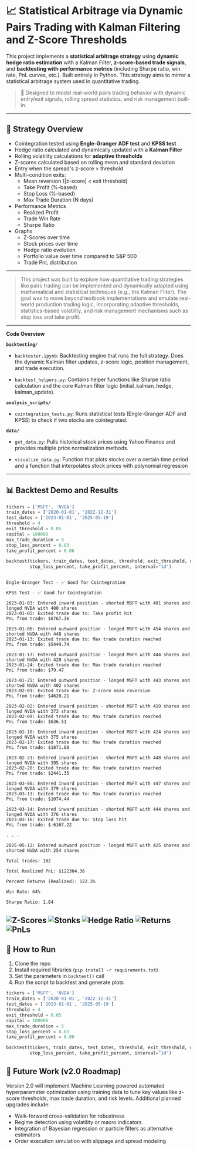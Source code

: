 # 📈 Statistical Arbitrage via Dynamic Pairs Trading with Kalman Filtering and Z-Score Thresholds

This project implements a **statistical arbitrage strategy** using **dynamic hedge ratio estimation** with a Kalman Filter, **z-score-based trade signals**, and **backtesting with performance metrics** (including Sharpe ratio, win rate, PnL curves, etc.). Built entirely in Python. This strategy aims to mirror a statistical arbitrage system used in quantitative trading.

> 🚀 Designed to model real-world pairs trading behavior with dynamic entry/exit signals, rolling spread statistics, and risk management built-in.

---

## 📗 Strategy Overview

- Cointegration tested using **Engle-Granger ADF test** and **KPSS test**  
- Hedge ratio calculated and dynamically updated with a **Kalman Filter**
- Rolling volatility calculations for **adaptive thresholds**
- Z-scores calculated based on rolling mean and standard deviation 
- Entry when the spread's z-score > threshold
- Multi-condition exits:
   - Mean reversion (|z-score| < exit threshold)
   - Take Profit (%-based)
   - Stop Loss (%-based)
   - Max Trade Duration (N days) 
- Performance Metrics
  - Realized Profit
  - Trade Win Rate
  - Sharpe Ratio
- Graphs
  - Z-Scores over time
  - Stock prices over time
  - Hedge ratio evolution
  - Portfolio value over time compared to S&P 500
  - Trade PnL distribution

---
> This project was built to explore how quantitative trading strategies like pairs trading can be implemented and dynamically adapted using mathematical and statistical techniques (e.g., the Kalman Filter). The goal was to move beyond textbook implementations and emulate real-world production trading logic, incorporating adaptive thresholds, statistics-based volatility, and risk management mechanisms such as stop loss and take profit.
---

**Code Overview**

**`backtesting/`**
- `backtester.ipynb`: Backtesting engine that runs the full strategy. Does the dynamic Kalman filter updates, z-score logic, position management, and trade execution.

- `backtest_helpers.py`: Contains helper functions like Sharpe ratio calculation and the core Kalman filter logic (initial_kalman_hedge, kalman_update).

**`analysis_scripts/`**
- `cointegration_tests.py`: Runs statistical tests (Engle-Granger ADF and KPSS) to check if two stocks are cointegrated.

**`data/`**
- `get_data.py`: Pulls historical stock prices using Yahoo Finance and provides multiple price normalization methods.

- `visualize_data.py`: Function that plots stocks over a certain time period and a function that interpolates stock prices with polynomial regression 
---

## 📊 Backtest Demo and Results

```python
tickers = ['MSFT', 'NVDA']
train_dates = ['2020-01-01', '2022-12-31']
test_dates = ['2023-01-01', '2025-05-19']
threshold = 4
exit_threshold = 0.05
capital = 100000
max_trade_duration = 5
stop_loss_percent = 0.03
take_profit_percent = 0.06

backtest(tickers, train_dates, test_dates, threshold, exit_threshold, capital, max_trade_duration, \
         stop_loss_percent, take_profit_percent, interval="1d")

```


```

Engle-Granger Test - ✅ Good for Cointegration

KPSS Test - ✅ Good for Cointegration

2023-01-03: Entered inward position - shorted MSFT with 401 shares and longed NVDA with 400 shares
2023-01-05: Exited trade due to: Take profit hit
PnL from trade: $6767.36

2023-01-06: Entered outward position - longed MSFT with 454 shares and shorted NVDA with 448 shares
2023-01-13: Exited trade due to: Max trade duration reached
PnL from trade: $5449.74

2023-01-17: Entered outward position - longed MSFT with 444 shares and shorted NVDA with 420 shares
2023-01-24: Exited trade due to: Max trade duration reached
PnL from trade: $79.47

2023-01-25: Entered outward position - longed MSFT with 443 shares and shorted NVDA with 402 shares
2023-02-01: Exited trade due to: Z-score mean reversion
PnL from trade: $4620.21

2023-02-02: Entered inward position - shorted MSFT with 419 shares and longed NVDA with 373 shares
2023-02-09: Exited trade due to: Max trade duration reached
PnL from trade: $636.51

2023-02-10: Entered inward position - shorted MSFT with 424 shares and longed NVDA with 375 shares
2023-02-17: Exited trade due to: Max trade duration reached
PnL from trade: $1871.88

2023-02-21: Entered inward position - shorted MSFT with 448 shares and longed NVDA with 395 shares
2023-02-28: Exited trade due to: Max trade duration reached
PnL from trade: $2441.35

2023-03-06: Entered inward position - shorted MSFT with 447 shares and longed NVDA with 379 shares
2023-03-13: Exited trade due to: Max trade duration reached
PnL from trade: $1074.44

2023-03-14: Entered inward position - shorted MSFT with 444 shares and longed NVDA with 376 shares
2023-03-16: Exited trade due to: Stop loss hit
PnL from trade: $-6167.22

. . . 

2025-05-12: Entered outward position - longed MSFT with 425 shares and shorted NVDA with 254 shares

Total trades: 102

Total Realized PnL: $122304.36

Percent Returns (Realized): 122.3%

Win Rate: 64%

Sharpe Ratio: 1.84

```

![Z-Scores](plots/z-scores.png)
![Stonks](plots/stocks.png)
![Hedge Ratio](plots/hedge_ratios.png)
![Returns](plots/returns.png)
![PnLs](plots/pnls.png)
---

## 🧪 How to Run

1. Clone the repo  
2. Install required libraries (`pip install -r requirements.txt`)  
3. Set the parameters in `backtest()` call  
4. Run the script to backtest and generate plots

```python
tickers = ['MSFT', 'NVDA']
train_dates = ['2020-01-01', '2022-12-31']
test_dates = ['2023-01-01', '2025-05-19']
threshold = 4
exit_threshold = 0.05
capital = 100000
max_trade_duration = 5
stop_loss_percent = 0.03
take_profit_percent = 0.06

backtest(tickers, train_dates, test_dates, threshold, exit_threshold, capital, max_trade_duration, \
         stop_loss_percent, take_profit_percent, interval="1d")
```

## 🚧 Future Work (v2.0 Roadmap)

Version 2.0 will implement Machine Learning powered automated hyperparameter optimization using training data to tune key values like z-score thresholds, max trade duration, and risk levels. Additional planned upgrades include:

- Walk-forward cross-validation for robustness
- Regime detection using volatility or macro indicators
- Integration of Bayesian regression or particle filters as alternative estimators
- Order execution simulation with slippage and spread modeling
